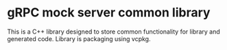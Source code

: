 # gRPC mock server common library

This is a C++ library designed to store common functionality for library and generated code. 
Library is packaging using vcpkg.